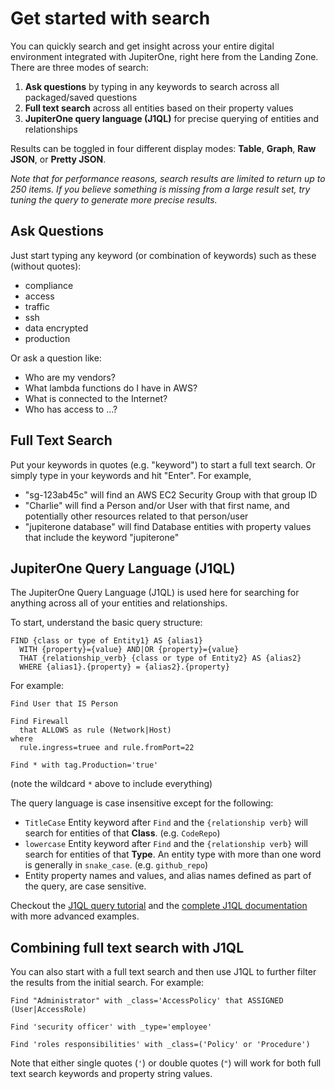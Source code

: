 # Get started with search

You can quickly search and get insight across your entire digital environment
integrated with JupiterOne, right here from the Landing Zone. There are three
modes of search:

1. **Ask questions** by typing in any keywords to search across all packaged/saved questions
2. **Full text search** across all entities based on their property values
3. **JupiterOne query language (J1QL)** for precise querying of entities and relationships

Results can be toggled in four different display modes: **Table**, **Graph**,
**Raw JSON**, or **Pretty JSON**.

_Note that for performance reasons, search results are limited to return up to
250 items. If you believe something is missing from a large result set, try
tuning the query to generate more precise results._

## Ask Questions

Just start typing any keyword (or combination of keywords) such as these
(without quotes):

- compliance
- access
- traffic
- ssh
- data encrypted
- production

Or ask a question like:

- Who are my vendors?
- What lambda functions do I have in AWS?
- What is connected to the Internet?
- Who has access to ...?

## Full Text Search

Put your keywords in quotes (e.g. "keyword") to start a full text search.
Or simply type in your keywords and hit "Enter".
For example,

- "sg-123ab45c" will find an AWS EC2 Security Group with that group ID
- "Charlie" will find a Person and/or User with that first name, and potentially
  other resources related to that person/user
- "jupiterone database" will find Database entities with property values that
  include the keyword "jupiterone"

## JupiterOne Query Language (J1QL)

The JupiterOne Query Language (J1QL) is used here for searching for anything
across all of your entities and relationships.

To start, understand the basic query structure:

```j1ql
FIND {class or type of Entity1} AS {alias1}
  WITH {property}={value} AND|OR {property}={value}
  THAT {relationship_verb} {class or type of Entity2} AS {alias2}
  WHERE {alias1}.{property} = {alias2}.{property}
```

For example:

```j1ql
Find User that IS Person
```

```j1ql
Find Firewall
  that ALLOWS as rule (Network|Host)
where
  rule.ingress=truee and rule.fromPort=22
```

```j1ql
Find * with tag.Production='true'
```

(note the wildcard `*` above to include everything)

The query language is case insensitive except for the following:

- `TitleCase` Entity keyword after `Find` and the `{relationship verb}` will
  search for entities of that **Class**. (e.g. `CodeRepo`)
- `lowercase` Entity keyword after `Find` and the `{relationship verb}` will
  search for entities of that **Type**. An entity type with more than one word
  is generally in `snake_case`. (e.g. `github_repo`)
- Entity property names and values, and alias names defined as part of the query,
  are case sensitive.

Checkout the [J1QL query tutorial][1] and the [complete J1QL documentation][2]
with more advanced examples.

[1]: ./tutorial-j1ql.md
[2]: ../docs/jupiterone-query-language.md

## Combining full text search with J1QL

You can also start with a full text search and then use J1QL to further filter
the results from the initial search. For example:

```j1ql
Find "Administrator" with _class='AccessPolicy' that ASSIGNED (User|AccessRole)
```

```j1ql
Find 'security officer' with _type='employee'
```

```j1ql
Find 'roles responsibilities' with _class=('Policy' or 'Procedure')
```

Note that either single quotes (`'`) or double quotes (`"`) will work for both
full text search keywords and property string values.
